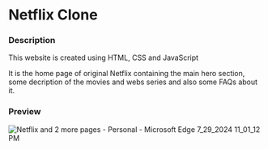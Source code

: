 <h1>Netflix Clone</h1>

<h3>Description</h3>
<p>This website is created using HTML, CSS and JavaScript</p>
<p>It is the home page of original Netflix containing the main hero section, some decription of the movies and webs series and also some FAQs about it.</p>


<h3>Preview</h3>

![Netflix and 2 more pages - Personal - Microsoft​ Edge 7_29_2024 11_01_12 PM](https://github.com/user-attachments/assets/3914ce82-1e46-46cb-a649-3c1c076f3a1d)
